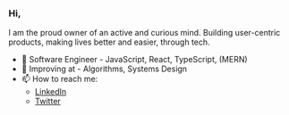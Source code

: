 ### Hi, 
I am the proud owner of an active and curious mind. 
Building user-centric products, making lives better and easier, through tech.

- 🌱 Software Engineer - JavaScript, React, TypeScript, (MERN) 
- 💬 Improving at - Algorithms, Systems Design
- 📫 How to reach me: 
    - [LinkedIn](https://www.linkedin.com/in/ariyo-adekola-micheal-bb9588177/)
    - [Twitter](https://twitter.com/ariy_o)
